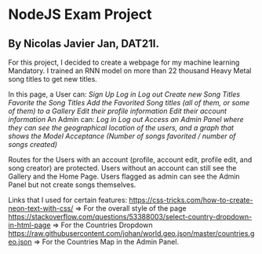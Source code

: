 # NodeJS Exam Project
## By Nicolas Javier Jan, DAT21I.

For this project, I decided to create a webpage for my machine learning Mandatory. 
I trained an RNN model on more than 22 thousand Heavy Metal song titles to get new titles.

In this page, a User can:
*Sign Up*
*Log in*
*Log out*
*Create new Song Titles*
*Favorite the Song Titles*
*Add the Favorited Song titles (all of them, or some of them) to a Gallery*
*Edit their profile information*
*Edit their account information*
An Admin can:
*Log in*
*Log out*
*Access an Admin Panel where they can see the geographical location of the users, and a graph that shows the Model Acceptance (Number of songs favorited / number of songs created)*

Routes for the Users with an account (profile, account edit, profile edit, and song creator) are protected. Users without an account can still see the Gallery and the Home Page. Users flagged as admin can see the Admin Panel but not create songs themselves.

Links that I used for certain features:
https://css-tricks.com/how-to-create-neon-text-with-css/  => For the overall style of the page
https://stackoverflow.com/questions/53388003/select-country-dropdown-in-html-page => For the Countries Dropdown
https://raw.githubusercontent.com/johan/world.geo.json/master/countries.geo.json => For the Countries Map in the Admin Panel.
